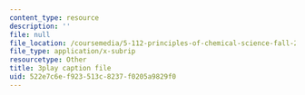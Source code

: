 ```yaml
---
content_type: resource
description: ''
file: null
file_location: /coursemedia/5-112-principles-of-chemical-science-fall-2005/522e7c6ef923513c8237f0205a9829f0_KUVB9S0QX-I.vtt
file_type: application/x-subrip
resourcetype: Other
title: 3play caption file
uid: 522e7c6e-f923-513c-8237-f0205a9829f0
---
```

